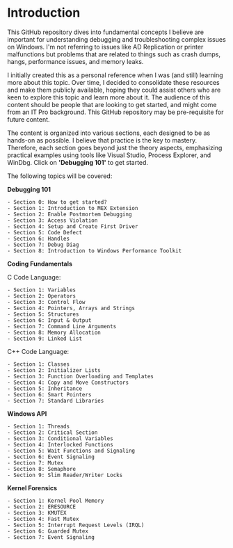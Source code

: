 # Introduction

This GitHub repository dives into fundamental concepts I believe are important for understanding debugging and troubleshooting complex issues on Windows. I'm not referring to issues like AD Replication or printer malfunctions but problems that are related to things such as crash dumps, hangs, performance issues, and memory leaks.

I initially created this as a personal reference when I was (and still) learning more about this topic. Over time, I decided to consolidate these resources and make them publicly available, hoping they could assist others who are keen to explore this topic and learn more about it. The audience of this content should be people that are looking to get started, and might come from an IT Pro background. This GitHub repository may be pre-requisite for future content.

The content is organized into various sections, each designed to be as hands-on as possible. I believe that practice is the key to mastery. Therefore, each section goes beyond just the theory aspects, emphasizing practical examples using tools like Visual Studio, Process Explorer, and WinDbg. Click on **'Debugging 101'** to get started.

The following topics will be covered:

**Debugging 101**

```
- Section 0: How to get started?
- Section 1: Introduction to MEX Extension
- Section 2: Enable Postmortem Debugging
- Section 3: Access Violation
- Section 4: Setup and Create First Driver
- Section 5: Code Defect
- Section 6: Handles
- Section 7: Debug Diag
- Section 8: Introduction to Windows Performance Toolkit
```

**Coding Fundamentals**

C Code Language:

```
- Section 1: Variables
- Section 2: Operators
- Section 3: Control Flow
- Section 4: Pointers, Arrays and Strings
- Section 5: Structures
- Section 6: Input & Output
- Section 7: Command Line Arguments
- Section 8: Memory Allocation
- Section 9: Linked List
```

C++ Code Language:

```
- Section 1: Classes
- Section 2: Initializer Lists
- Section 3: Function Overloading and Templates
- Section 4: Copy and Move Constructors
- Section 5: Inheritance
- Section 6: Smart Pointers
- Section 7: Standard Libraries
```

**Windows API**

```
- Section 1: Threads
- Section 2: Critical Section
- Section 3: Conditional Variables
- Section 4: Interlocked Functions
- Section 5: Wait Functions and Signaling
- Section 6: Event Signaling
- Section 7: Mutex
- Section 8: Semaphore
- Section 9: Slim Reader/Writer Locks
```

**Kernel Forensics**

```
- Section 1: Kernel Pool Memory
- Section 2: ERESOURCE
- Section 3: KMUTEX
- Section 4: Fast Mutex
- Section 5: Interrupt Request Levels (IRQL)
- Section 6: Guarded Mutex
- Section 7: Event Signaling
```
